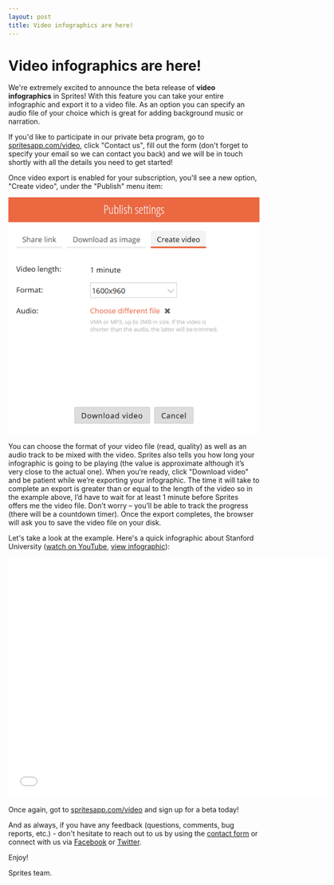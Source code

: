 ```yaml
---
layout: post
title: Video infographics are here!
---
```


# Video infographics are here!

We're extremely excited to announce the beta release of **video infographics** in Sprites! With this feature you can take your entire infographic and export it to a video file. As an option you can specify an audio file of your choice which is great for adding background music or narration.

If you'd like to participate in our private beta program, go to [spritesapp.com/video](https://spritesapp.com/video), click "Contact us", fill out the form (don't forget to specify your email so we can contact you back) and we will be in touch shortly with all the details you need to get started!

Once video export is enabled for your subscription, you'll see a new option, "Create video", under the "Publish" menu item:

![Create video](/assets/img/posts/video-export-dialog.png "Create video")

You can choose the format of your video file (read, quality) as well as an audio track to be mixed with the video. Sprites also tells you how long your infographic is going to be playing (the value is approximate although it’s very close to the actual one). When you’re ready, click "Download video" and be patient while we’re exporting your infographic. The time it will take to complete an export is greater than or equal to the length of the video so in the example above, I’d have to wait for at least 1 minute before Sprites offers me the video file. Don’t worry – you’ll be able to track the progress (there will be a countdown timer). Once the export completes, the browser will ask you to save the video file on your disk.

Let's take a look at the example. Here's a quick infographic about Stanford University ([watch on YouTube](https://www.youtube.com/watch?v=aYLAg78qunY), [view infographic](https://spritesapp.com/view/embed/12621)):

<iframe class="youtube-video" width="640" height="480" src="//www.youtube.com/embed/aYLAg78qunY" frameborder="0" allowfullscreen></iframe>

Once again, got to [spritesapp.com/video](https://spritesapp.com/video) and sign up for a beta today!

And as always, if you have any feedback (questions, comments, bug reports, etc.) - don't hesitate to reach out to us by using the [contact form](https://spritesapp.com/contact) or connect with us via [Facebook](https://facebook.com/spritesapp) or [Twitter](https://twitter.com/spritesapp).

Enjoy!

Sprites team.
